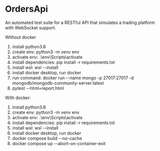 # OrdersApi
An automated test suite for a RESTful API that simulates a trading platform with WebSocket support.

Without docker

1. install python3.8
2. create env: python3 -m venv env
3. activate env: .\env\Scripts\activate 
4. install dependencies: pip install -r requirements.txt
5. install wsl: wsl --install
6. install docker desktop, run docker
7. run command: docker run --name mongo -p 27017:27017 -d mongodb/mongodb-community-server:latest
8. pytest --html=report.html

With docker:
1. install python3.8
2. create env: python3 -m venv env
3. activate env: .\env\Scripts\activate 
4. install dependencies: pip install -r requirements.txt
5. install wsl: wsl --install
6. install docker desktop, run docker
7. docker compose build --no-cache
8. docker compose up --abort-on-container-exit